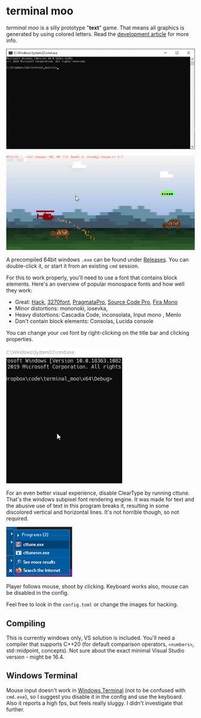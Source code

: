 # terminal moo

*terminal moo* is a silly prototype "**text**" game. That means all graphics is generated by using colored letters. Read the [development article](text/text.md) for more info.

![](text/cmd_video.gif)

![](text/video.gif)

A precompiled 64bit windows `.exe` can be found under [Releases](https://github.com/s9w/terminal_moo/releases). You can double-click it, or start it from an existing `cmd` session.

For this to work properly, you'll need to use a font that contains block elements. Here's an overview of popular monospace fonts and how well they work:

- Great: [Hack](https://github.com/source-foundry/Hack), [3270font](https://github.com/rbanffy/3270font), [PragmataPro](https://github.com/fabrizioschiavi/pragmatapro), [Source Code Pro](https://github.com/adobe-fonts/source-code-pro), [Fira Mono](https://mozilla.github.io/Fira/)
- Minor distortions: mononoki, iosevka, 
- Heavy distortions: Cascadia Code, inconsolata, Input mono , Menlo
- Don't contain block elements: Consolas, Lucida console

You can change your `cmd` font by right-clicking on the title bar and clicking properties.

![](text/cmd_font.gif)

For an even better visual experience, disable ClearType by running cttune. That's the windows subpixel font rendering engine. It was made for text and the abusive use of text in this program breaks it, resulting in some discolored vertical and horizontal lines. It's not horrible though, so not required.

![](text/cttune.png)

Player follows mouse, shoot by clicking. Keyboard works also, mouse can be disabled in the config.

Feel free to look in the `config.toml` or change the images for hacking.

## Compiling

This is currently windows only, VS solution is included. You'll need a compiler that supports C++20 (for default comparison operators, `<numbers>`, std::midpoint, concepts). Not sure about the exact minimal Visual Studio version - might be 16.4.


## Windows Terminal
Mouse input doesn't work in [Windows Terminal](https://github.com/microsoft/terminal) (not to be confused with `cmd.exe`), so I suggest you disable it in the config and use the keyboard. Also it reports a high fps, but feels really sluggy. I didn't investigate that further.
